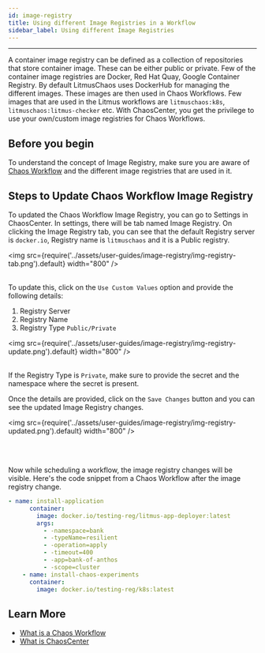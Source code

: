 ```yaml
---
id: image-registry
title: Using different Image Registries in a Workflow
sidebar_label: Using different Image Registries
---
```


---

A container image registry can be defined as a collection of repositories that store container image.
These can be either public or private. Few of the container image registries are Docker, Red Hat Quay, Google Container Registry.
By default LitmusChaos uses DockerHub for managing the different images. These images are then used in Chaos Workflows. Few images that are used in the Litmus workflows are `litmuschaos:k8s`, `litmuschaos:litmus-checker` etc.
With ChaosCenter, you get the privilege to use your own/custom image registries for Chaos Workflows.

## Before you begin

To understand the concept of Image Registry, make sure you are aware of [Chaos Workflow](../concepts/chaos-workflow) and the different image registries that are used in it.

## Steps to Update Chaos Workflow Image Registry

To updated the Chaos Workflow Image Registry, you can go to Settings in ChaosCenter. In settings, there will be tab named Image Registry. On clicking the Image Registry tab, you can see that the default Registry server is `docker.io`, Registry name is `litmuschaos` and it is a Public registry.

<img src={require('../assets/user-guides/image-registry/img-registry-tab.png').default} width="800" />
<br/><br/>

To update this, click on the `Use Custom Values` option and provide the following details:

1. Registry Server
2. Registry Name
3. Registry Type `Public/Private`

<img src={require('../assets/user-guides/image-registry/img-registry-update.png').default} width="800" />
<br/><br/>

If the Registry Type is `Private`, make sure to provide the secret and the namespace where the secret is present.

Once the details are provided, click on the `Save Changes` button and you can see the updated Image Registry changes.

<img src={require('../assets/user-guides/image-registry/img-registry-updated.png').default} width="800" />

<br/><br/>

Now while scheduling a workflow, the image registry changes will be visible. Here's the code snippet from a Chaos Workflow after the image registry change.

```yaml
- name: install-application
      container:
        image: docker.io/testing-reg/litmus-app-deployer:latest
        args:
          - -namespace=bank
          - -typeName=resilient
          - -operation=apply
          - -timeout=400
          - -app=bank-of-anthos
          - -scope=cluster
    - name: install-chaos-experiments
      container:
        image: docker.io/testing-reg/k8s:latest
```

## Learn More

- [What is a Chaos Workflow](../concepts/chaos-workflow)
- [What is ChaosCenter](../getting-started/resources#chaoscenter)
